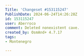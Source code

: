 ```yaml
---
Title: 'Changeset #153115247'
PublishDate: 2024-06-24T14:26:28Z
id: 153115247
user: Aberroco
comment: Deleted nonexistent cave.
created_by: OsmAnd+ 4.7.17
tags:
- Montenegro

---
```

